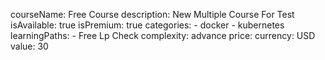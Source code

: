 courseName: Free Course
description: New Multiple Course For Test
isAvailable: true
isPremium: true
categories: 
    - docker
    - kubernetes
learningPaths: 
    - Free Lp Check
complexity: advance
price:
    currency: USD
    value: 30

